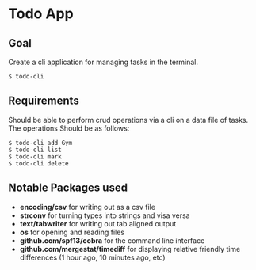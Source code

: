 # Todo App

## Goal
Create a cli application for managing tasks in the terminal.

```
$ todo-cli
```

## Requirements
Should be able to perform crud operations via a cli on a data file of tasks. The operations Should be as follows:

```
$ todo-cli add Gym
$ todo-cli list
$ todo-cli mark
$ todo-cli delete
```

## Notable Packages used
- **encoding/csv** for writing out as a csv file
- **strconv** for turning types into strings and visa versa
- **text/tabwriter** for writing out tab aligned output
- **os** for opening and reading files
- **github.com/spf13/cobra** for the command line interface
- **github.com/mergestat/timediff** for displaying relative friendly time differences (1 hour ago, 10 minutes ago, etc)
